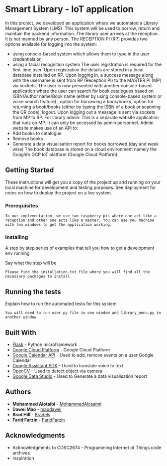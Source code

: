 # Smart Library - IoT application

In this project, we developed an application where we automated a Library ManagementSystem (LMS). This system will be used to borrow, return and maintain the backend information. 
The library user arrives at the reception. It is not manned by any person. TheRECEPTION PI (RP) provides two options available for logging into the system:- using console-based system which allows them to type in the user credentials or,- using a facial recognition systemThe user registration is required for the first-time user. Upon registration the details are stored in alocal database installed on RP. Upon logging in, a success message along with the username is sent from RP (Reception PI) to the MASTER PI (MP) via sockets. The user is now presented with another console-based application where the user can search for book catalogues based on ISBN/Author name/Book name (either by using console-based system or voice search feature) , option for borrowing a book/books, option for returning a book/books (either by typing the ISBN of a book or scanning the QR code), logout. Upon logging out a message is sent via sockets from MP to RP.
For library admin: This is a separate website application that runs on MP. It can only be accessedby admin personnel. Admin website makes use of an API to:
- Add books to catalogue
- Remove books
- Generate a data visualisation report for books borrowed (day and week wise)
The book database is stored on a cloud environment namely the Google’s GCP IoT platform(Google Cloud Platform).

## Getting Started

These instructions will get you a copy of the project up and running on your local machine for development and testing purposes. See deployment for notes on how to deploy the project on a live system.

### Prerequisites


```
In our implementation, we use two raspberry pis where one act like a reception and other one acts like a master. You can use you machine with two windows to get the application working. 
```

### Installing

A step by step series of examples that tell you how to get a development env running

Say what the step will be

```
Please find the installation.txt file where you will find all the necessary packages to install
```

## Running the tests

Explain how to run the automated tests for this system

```
You will need to run user.py file in one window and library_menu.py in another window
```


## Built With

* [Flask](http://flask.pocoo.org) - Python microframework
* [Google Cloud Platform](https://cloud.google.com/gcp/?utm_source=google&utm_medium=cpc&utm_campaign=japac-AU-all-en-dr-bkws-all-super-trial-e-dr-1003987&utm_content=text-ad-none-none-DEV_c-CRE_248263937479-ADGP_Hybrid%20%7C%20AW%20SEM%20%7C%20BKWS%20~%20T1%20%7C%20EXA%20%7C%20General%20%7C%201:1%20%7C%20AU%20%7C%20en%20%7C%20google%20cloud%20platform-KWID_43700023244271242-kwd-296644789888&userloc_9071338&utm_term=KW_google%20cloud%20platform&gclid=CjwKCAjw8qjnBRA-EiwAaNvhwDdJuPzXpsVzy8bM4AsttOQ86iB5Cz29fB-LU5AqkuNp86ayj2igQBoCFsUQAvD_BwE) - Google Cloud Platform
* [Google Calendar API](https://developers.google.com/calendar/) - Used to add, remove events on a user Google Calendar
* [Google Assistant SDK](https://developers.google.com/assistant/sdk/) - Used to translate voice to text
* [OpenCV](https://opencv.org) - Used to detect object via camera
* [Google Data Studio](https://datastudio.google.com/u/0/navigation/reporting) - Used to Generate a data visualisation report

## Authors

* **Mohammed Alotaibi** - [MohammedAlosaimi](https://github.com/mohammedhalosaimi)
* **Dawei Mao** - [maodawei](https://github.com/maodawei)
* **Brad Hill** - [Bradels](https://github.com/Bradels)
* **Farid Farzin** - [FaridFarzin](https://github.com/FaridFarzin)


## Acknowledgments

* Acknowledgments to COSC2674 - Programming Internet of Things code archives
* Inspiration

